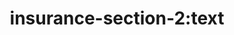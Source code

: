 ---
title: 'insurance-section-2:text'
pt: |-
    insurance-section-2:text
en: |-
    insurance-section-2:text
---